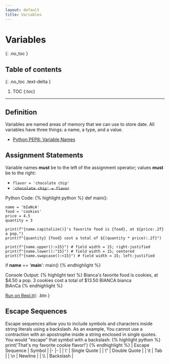 ```yaml
---
layout: default
title: Variables
---
```

# Variables
{: .no_toc }
## Table of contents
{: .no_toc .text-delta }

1. TOC
{:toc}

---

## Definition
Variables are named areas of memory that we can use to store date. All variables have three things: a name, a type, and a value.
- [Python PEP8: Variable Names](https://www.python.org/dev/peps/pep-0008/#type-variable-names)

## Assignment Statements
Variable names **must** be to the left of the assignment operator; values **must** be to the right:
- ```flavor = 'chocolate chip'```
- ~~```'chocolate chip' = flavor```~~

Python Code:
{% highlight python %}
def main():

    name = 'bIaNcA'
    food = 'cookies'
    price = 4.5
    quantity = 3

    print(f"{name.capitalize()}'s favorite food is {food}, at ${price:.2f} a pop.")
    print(f"{quantity} {food} cost a total of ${(quantity * price):.2f}")

    print(f"{name.upper():>15}") # field width = 15; right-justified
    print(f"{name.lower():^15}") # field width = 15; centered
    print(f"{name.swapcase():<15}") # field width = 15; left-justified
    
if __name__ == '__main__':
    main()
{% endhighlight %}

Console Output:
{% highlight text %}
Bianca's favorite food is cookies, at $4.50 a pop.
3 cookies cost a total of $13.50
         BIANCA
    bianca     
BiAnCa
{% endhighlight %}

[Run on Repl.it](https://repl.it/@bianca_ruiz/f-strings#main.py){: .btn }

## Escape Sequences
Escape sequences allow you to include symbols and characters inside string literals using a backslash. As an example, You cannot use a contraction with an apostrophe inside a string enclosed in single quotes. You would "escape" that symbol with a backslash: 
{% highlight python %}
print('That\'s my favorite cookie flavor!')
{% endhighlight %}
| Escape Sequence 	| Symbol 	|
|-	|-	|
| \\' 	| Single Quote 	|
| \\" 	| Double Quote 	|
| \t 	| Tab 	|
| \n 	| Newline 	|
| \\\ 	| Backslash 	|
